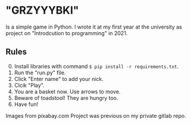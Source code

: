 # "GRZYYYBKI"

Is a simple game in Python. I wrote it at my first year at the university as project on "Introdcution to programming" in 2021.

## Rules

0. Install libraries with command `$ pip install -r requirements.txt`.
1. Run the "run.py" file.
2. Click "Enter name" to add your nick.
3. Clcik "Play".
4. You are a basket now. Use arrows to move.
5. Beware of toadstool! They are hungry too.
6. Have fun!

Images from pixabay.com
Project was previous on my private gitlab repo.
